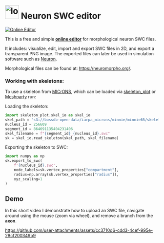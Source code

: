 # <img src="https://github.com/user-attachments/assets/02590b93-04b6-4685-8db7-34be9a607554" alt="logo192" width="45" />  Neuron SWC editor

[![Online Editor](https://github.com/deangeckt/swc_editor/actions/workflows/pages/pages-build-deployment/badge.svg)](https://deangeckt.github.io/swc_editor/)

This is a free and simple [**online editor**](https://deangeckt.github.io/swc_editor/) for morphological neuron SWC files.

It includes: visualize, edit, import and export SWC files in 2D, and export a transparent PNG image.
The exported files can later be used in simulation software such as [Neuron](https://www.neuron.yale.edu/neuron/).

Morphological files can be found at: https://neuromorpho.org/.


### Working with skeletons:
To use a skeleton from [MICrONS](https://www.microns-explorer.org/cortical-mm3), which can be loaded via [skeleton_plot](https://github.com/AllenInstitute/skeleton_plot/tree/main) or [Meshparty](https://github.com/CAVEconnectome/MeshParty) run:

Loading the skeleton:
```python
import skeleton_plot.skel_io as skel_io
skel_path = "s3://bossdb-open-data/iarpa_microns/minnie/minnie65/skeletons/v661/skeletons/"
nucleus_id = 256609
segment_id = 864691135404231406
skel_filename = f"{segment_id}_{nucleus_id}.swc"
sk = skel_io.read_skeleton(skel_path, skel_filename)
```
Exporting the skeleton to SWC:
```python
import numpy as np
sk.export_to_swc(
    f'{nucleus_id}.swc',
    node_labels=sk.vertex_properties["compartment"],
    radius=np.array(sk.vertex_properties["radius"]),
    xyz_scaling=1
)
```

## Demo
In this short video I demonstrate how to upload an SWC file, navigate around using the mouse (zoom via wheel), and remove a branch from the **axon**.

https://github.com/user-attachments/assets/cc3710d6-cdd3-4cef-995e-28cf200349b9


